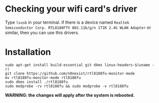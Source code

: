 # Checking your wifi card's driver
Type ```lsusb``` in your terminal. if there is a device named 
```Realtek Semiconductor Corp. RTL8188FTV 802.11b/g/n 1T1R 2.4G WLAN Adapter``` or similar, then you can use this drivers.

# Installation
```
sudo apt-get install build-essential git dkms linux-headers-$(uname -r)
git clone https://github.com/n0nexist/rtl8188fu-monitor-mode
mv rtl8188fu-monitor-mode rtl8188fu
sudo dkms install ./rtl8188fu
sudo modprobe -rv rtl8188fu && sudo modprobe -v rtl8188fu
```

<b>WARNING: the changes will apply after the system is rebooted.</b>
